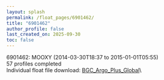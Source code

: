 ```yaml
---
layout: splash
permalink: /float_pages/6901462/
title: "6901462"
author_profile: false
last_created_on: 2025-09-30
toc: false
---
```

 
6901462: MOOXY (2014-03-30T18:37 to 2015-01-01T05:55)\
57 profiles completed\
Individual float file download: [BGC_Argo_Plus_Global](https://ftp.soest.hawaii.edu/bgc_argo_plus/Individual_Floats/outliers_removed/6901462_Sprof_processed.nc)\
